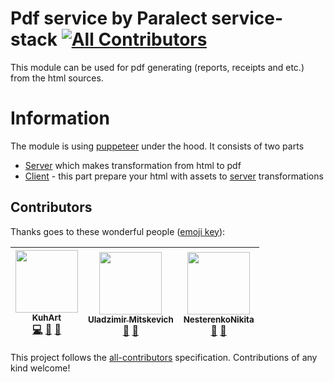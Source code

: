 Pdf service by Paralect service-stack
[![All Contributors](https://img.shields.io/badge/all_contributors-3-orange.svg?style=flat-square)](#contributors)
===========
This module can be used for pdf generating (reports, receipts and etc.) from the html sources.

Information
===========
The module is using [puppeteer](https://www.npmjs.com/package/puppeteer) under the hood.
It consists of two parts
 - [Server](server/README.md) which makes transformation from html to pdf
 - [Client](client/README.md) - this part prepare your html with assets to [server](server/README.md) transformations
## Contributors

Thanks goes to these wonderful people ([emoji key](https://github.com/kentcdodds/all-contributors#emoji-key)):

<!-- ALL-CONTRIBUTORS-LIST:START - Do not remove or modify this section -->
<!-- prettier-ignore -->
| [<img src="https://avatars3.githubusercontent.com/u/14125982?v=4" width="100px;"/><br /><sub><b>KuhArt</b></sub>](https://github.com/KuhArt)<br />[💻](https://github.com/paralect/pdf-service/commits?author=KuhArt "Code") [📖](https://github.com/paralect/pdf-service/commits?author=KuhArt "Documentation") [🐛](https://github.com/paralect/pdf-service/issues?q=author%3AKuhArt "Bug reports") | [<img src="https://avatars2.githubusercontent.com/u/2989199?v=4" width="100px;"/><br /><sub><b>Uladzimir Mitskevich</b></sub>](https://github.com/umitskevich)<br />[🤔](#ideas-umitskevich "Ideas, Planning, & Feedback") [🐛](https://github.com/paralect/pdf-service/issues?q=author%3Aumitskevich "Bug reports") | [<img src="https://avatars1.githubusercontent.com/u/12069883?v=4" width="100px;"/><br /><sub><b>NesterenkoNikita</b></sub>](https://github.com/NesterenkoNikita)<br />[🤔](#ideas-NesterenkoNikita "Ideas, Planning, & Feedback") [🐛](https://github.com/paralect/pdf-service/issues?q=author%3ANesterenkoNikita "Bug reports") |
| :---: | :---: | :---: |
<!-- ALL-CONTRIBUTORS-LIST:END -->

This project follows the [all-contributors](https://github.com/kentcdodds/all-contributors) specification. Contributions of any kind welcome!